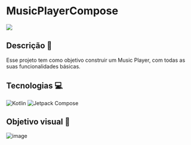 # MusicPlayerCompose

<img src="http://img.shields.io/static/v1?label=STATUS&message=EM%20DESENVOLVIMENTO&color=RED&style=for-the-badge"/>

## Descrição 📒
Esse projeto tem como objetivo construir um Music Player, com todas as suas funcionalidades básicas. 

## Tecnologias 💻
![Kotlin](https://img.shields.io/badge/-Kotlin-%230077B5?style=for-the-badge&logo=kotlin&logoColor=white&color=a13bdb)&nbsp;![Jetpack Compose](https://img.shields.io/badge/-Jetpack%20Compose-%230077B5?style=for-the-badge&logo=jetpackcompose&logoColor=white&color=33bd5a)&nbsp;

## Objetivo visual 📱
![image](https://user-images.githubusercontent.com/30203909/173684157-f7f1cf0a-0620-4576-84e2-0312c21ee549.png)
